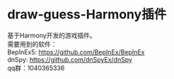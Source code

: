 # draw-guess-Harmony插件
基于Harmony开发的游戏插件。  
需要用到的软件：  
BepInEx5: https://github.com/BepInEx/BepInEx  
dnSpy: https://github.com/dnSpyEx/dnSpy  
qq群：1040365336
